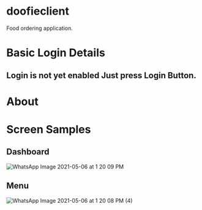 # doofieclient

Food ordering application.

# Basic Login Details 
## Login is not yet enabled Just press Login Button.

# About

# Screen Samples

##  Dashboard

![WhatsApp Image 2021-05-06 at 1 20 09 PM](https://user-images.githubusercontent.com/73823991/117261840-38f2bd80-ae6e-11eb-8b15-2e2d609eebef.jpeg)


## Menu

![WhatsApp Image 2021-05-06 at 1 20 08 PM (4)](https://user-images.githubusercontent.com/73823991/117261867-427c2580-ae6e-11eb-9cbd-ee1c58dfc89e.jpeg)
